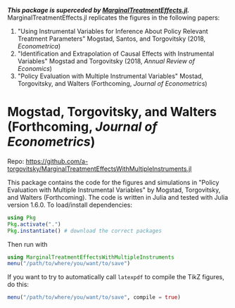 ***This package is superceded by [MarginalTreatmentEffects.jl](https://github.com/a-torgovitsky/MarginalTreatmentEffects.jl).***
MarginalTreatmentEffects.jl replicates the figures in the following papers:

1. "Using Instrumental Variables for Inference About Policy Relevant Treatment Parameters"
    Mogstad, Santos, and Torgovitsky (2018, _Econometrica_)
2. "Identification and Extrapolation of Causal Effects with Instrumental Variables"
    Mogstad and Torgovitsky (2018, _Annual Review of Economics_)
3. "Policy Evaluation with Multiple Instrumental Variables"
    Mostad, Torgovitsky, and Walters (Forthcoming, _Journal of Econometrics_)

# Mogstad, Torgovitsky, and Walters (Forthcoming, _Journal of Econometrics_)

Repo: https://github.com/a-torgovitsky/MarginalTreatmentEffectsWithMultipleInstruments.jl

This package contains the code for the figures and simulations in "Policy Evaluation with Multiple Instrumental Variables" by Mogstad, Torgovitsky, and Walters (Forthcoming).
The code is written in Julia and tested with Julia version 1.6.0.
To load/install dependencies:
```julia
using Pkg
Pkg.activate(".")
Pkg.instantiate() # download the correct packages
```
Then run with
```julia
using MarginalTreatmentEffectsWithMultipleInstruments
menu("/path/to/where/you/want/to/save")
```
If you want to try to automatically call `latexpdf` to compile the TikZ figures, do this:
```julia
menu("/path/to/where/you/want/to/save", compile = true)
```
